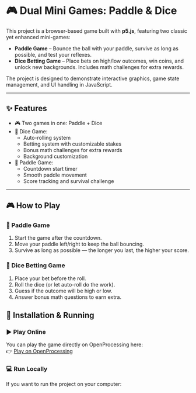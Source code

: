 # 🎮 Dual Mini Games: Paddle & Dice

This project is a browser-based game built with **p5.js**, featuring two classic yet enhanced mini-games:  
- **Paddle Game** – Bounce the ball with your paddle, survive as long as possible, and test your reflexes.  
- **Dice Betting Game** – Place bets on high/low outcomes, win coins, and unlock new backgrounds. Includes math challenges for extra rewards.  

The project is designed to demonstrate interactive graphics, game state management, and UI handling in JavaScript.

---

## ✨ Features
- 🎮 Two games in one: Paddle + Dice  
- 🎲 Dice Game:
  - Auto-rolling system  
  - Betting system with customizable stakes  
  - Bonus math challenges for extra rewards  
  - Background customization  
- 🏓 Paddle Game:
  - Countdown start timer  
  - Smooth paddle movement  
  - Score tracking and survival challenge  

---

## 🎮 How to Play

### 🏓 Paddle Game
1. Start the game after the countdown.  
2. Move your paddle left/right to keep the ball bouncing.  
3. Survive as long as possible — the longer you last, the higher your score.  

### 🎲 Dice Betting Game
1. Place your bet before the roll.  
2. Roll the dice (or let auto-roll do the work).  
3. Guess if the outcome will be high or low.  
4. Answer bonus math questions to earn extra.  

## 🚀 Installation & Running

### ▶️ Play Online
You can play the game directly on OpenProcessing here:  
👉 [Play on OpenProcessing](https://openprocessing.org/sketch/2731246)  

### 💻 Run Locally
If you want to run the project on your computer:  
